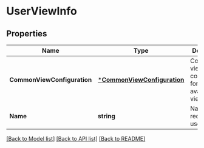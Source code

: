 # UserViewInfo

## Properties
Name | Type | Description | Notes
------------ | ------------- | ------------- | -------------
**CommonViewConfiguration** | [***CommonViewConfiguration**](CommonViewConfiguration.md) | Common view configuration for all the available views | [optional] [default to null]
**Name** | **string** | Name of the requested user view | [default to null]

[[Back to Model list]](../README.md#documentation-for-models) [[Back to API list]](../README.md#documentation-for-api-endpoints) [[Back to README]](../README.md)


